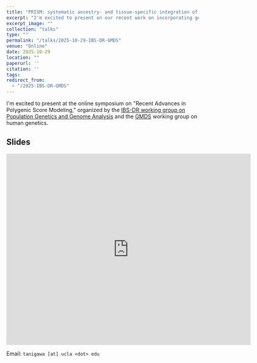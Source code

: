 ```yaml
---
title: "PRISM: systematic ancestry- and tissue-specific integration of genomic annotations enhances the transferability of polygenic scores"
excerpt: "I'm excited to present on our recent work on incorporating genomic annotations in polygenic scores at Germany's online symposium on Recent Advances in Polygenic Score Modeling."
excerpt_image: ""
collection: "talks"
type: ""
permalink: "/talks/2025-10-29-IBS-DR-GMDS"
venue: "Online"
date: 2025-10-29
location: ""
paperurl: ''
citation: ''
tags:
redirect_from:
  - "/2025-IBS-DR-GMDS"
---
```


I'm excited to present at the online symposium on "Recent Advances in Polygenic Score Modeling," organized by the [IBS-DR working group on Population Genetics and Genome Analysis](https://www.biometrische-gesellschaft.de/en/arbeitsgruppen/population-genetics-and-genome-analysis.html) and the [GMDS](https://www.gmds.de/en/) working group on human genetics.


## Slides

<iframe src="https://docs.google.com/presentation/d/e/2PACX-1vS0T_qo-D2hNF0Ty0wXpqILcB5jul6bPwA3aChroS6y8Sev9EV8MZuYYkHvck-6f4wfph6W3UBgiQu0/pubembed?start=false&loop=false&delayms=3000" frameborder="0" width="640" height="500" allowfullscreen="true" mozallowfullscreen="true" webkitallowfullscreen="true"></iframe>

Email: `tanigawa [at] ucla <dot> edu`
